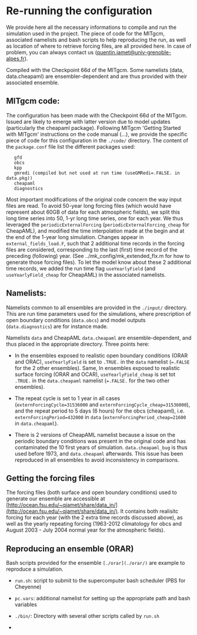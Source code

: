 # Re-running the configuration

We provide here all the necessary informations to compile and run the simulation used in the project. The piece of code for the MITgcm, associated namelists and bash scripts to help reproducing the run, as well as location of where to retrieve forcing files, are all provided here. In case of problem, you can always contact us (<quentin.jamet@univ-grenoble-alpes.fr>).



Compiled with the Checkpoint 66d of the MITgcm. Some namelists (data, data.cheapaml) are ensembler-dependent and are thus provided with their associated ensemble.

## MITgcm code: 

The configuration has been made with the Checkpoint 66d of the MITgcm. Issued are likely to emerge with latter version due to model updates (particularly the cheapaml package). Following MITgcm 'Getting Started with MITgcm' instructions on the code manual (...), we provide the specific piece of code for this configuration in the ```./code/``` directory. The content of the ```package.conf``` file list the different packages used:

```
   gfd
   obcs
   kpp
   gmredi (compiled but not used at run time (useGMRedi=.FALSE. in data.pkg))
   cheapaml
   diagnostics
```

Most important modifications of the original code concern the way input files are read. To avoid 50-year long forcing files (which would have represent about 60GB of data for each atmospheric fields), we split this long time series into 50, 1-yr long time series, one for each year. We thus leveraged the ```periodicExternalForcing``` (```periodicExternalForcing_cheap``` for CheapAML), and modified the time interpolation made at the begin and at the end of the 1-year long simulation. Changes appear in ```external_fields_load.F```, such that 2 additional time records in the forcing files are considered, corresponding to the last (first) time record of the preceding (following) year. (See ../mk_config/mk_extended_flx.m for how to generate those forcing files). To let the model know about these 2 additional time records, we added the run time flag ```useYearlyField``` (and ```useYearlyField_cheap``` for CheapAML) in the associated namelists.


## Namelists:

Namelists common to all ensembles are provided in the ```./input/``` directory. This are run time parameters used for the simulations, where prescription of open boundary conditions (```data.obcs```) and model outputs (```data.diagnostics```) are for instance made. 

Namelists ```data``` and CheapAML ```data.cheapaml``` are ensemble-dependent, and thus placed in the appropriate directory. Three points here:

- In the ensembles exposed to realistic open boundary conditions (ORAR and ORAC), ```useYearlyField``` is set to ```.TRUE.``` in the ```data``` namelist (```=.FALSE``` for the 2 other ensembles). Same, In ensembles exposed to realistic surface forcing (ORAR and OCAR), ```useYearlyField_cheap``` is set tot ```.TRUE.``` in the ```data.cheapaml``` namelist (```=.FALSE.``` for the two other ensembles). 

- The repeat cycle is set to 1 year in all cases (```externForcingCycle=31536000``` and ```externForcingCycle_cheap=31536000```), and the repeat period to 5 days (6 hours) for the obcs (cheapaml), i.e. ```externForcingPeriod=432000``` in ```data``` (```externForcingPeriod_cheap=21600``` in ```data.cheapaml```).

- There is 2 versions of CheapAML namelist because a issue on the periodic boundary conditions was present in the original code and has contaminated the 10 first years of simulation. ```data.cheapaml_bug``` is thus used before 1973, and ```data.cheapaml``` afterwards. This issue has been reproduced in all ensembles to avoid inconsistency in comparisons.

## Getting the forcing files

The forcing files (both surface and open boundary conditions) used to generate our ensemble are accessible at [http://ocean.fsu.edu/~qjamet/share/data_in/](http://ocean.fsu.edu/~qjamet/share/data_in/). It contains both realisitc forcing for each year (with the 2 extra time records discussed above), as well as the yearly repeating forcing (1963-2012 climatology for obcs and August 2003 - July 2004 normal year for the atmospheric fields).


## Reproducing an ensemble (ORAR)

Bash scripts provided for the ensemble ```[./orar](./orar/)``` are example to reproduce a simulation. 

- ```run.sh```: script to submit to the supercomputer bash scheduler (PBS for Cheyenne)

- ```pc.vars```: additional namelist for setting up the appropriate path and bash variables

- ```./bin/```: Directory with several other scripts called by ```run.sh``` 
- 
